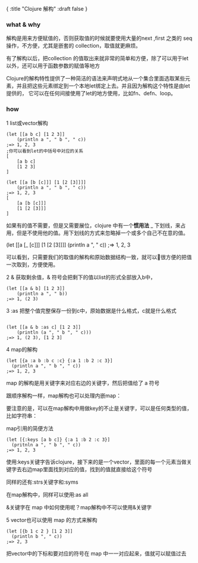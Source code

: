 {
    :title "Clojure 解构"
    :draft false
}

### what & why

解构是用来方便赋值的，否则获取值的时候就要使用大量的next ,first 之类的 seq 操作，不方便，尤其是嵌套的 collection，取值就更麻烦。

有了解构以后，把collection 的值取出来就非常的简单和方便，除了可以用于let以外，还可以用于函数参数的赋值等地方

Clojure的解构特性提供了一种简洁的语法来声明式地从一个集合里面选取某些元素，并且把这些元素绑定到一个本地let绑定上去。并且因为解构这个特性是由let提供的， 它可以在任何间接使用了let的地方使用，比如fn、defn、loop。

### how

1  list或vector解构

```
(let [[a b c] [1 2 3]]
    (println a ", " b ", " c))
;=> 1, 2, 3
;你可以看到let的中括号中对应的关系
[
    [a b c] 
    [1 2 3]
]
```



```
(let [[a [b [c]]] [1 [2 [3]]]]
    (println a ", " b ", " c))
;=> 1, 2, 3
[
    [a [b [c]]] 
    [1 [2 [3]]]
]

```

如果有的值不需要，但是又需要展位，clojure 中有一个**惯用法** _ 下划线，来占用，但是不使用他的值。用下划线的方式来忽略掉一个或多个自己不在意的值。

(let [[a [_ [c]]] [1 [2 [3]]]]
    (println a ", " c))
;=> 1, 2, 3


可以看到，只需要我们的取值的解构和原始数据结构一致，就可以很方便的把值一次取到，方便使用。

2 & 获取剩余值，& 符号会把剩下的值以list的形式全部放入b中，

```
(let [[a & b] [1 2 3]]
    (println a ", " b))
;=> 1, (2 3)
```

3 :as 把整个值完整保存一份到c中，原始数据是什么格式，c就是什么格式

```

(let [[a & b :as c] [1 2 3]]
    (println (a ", " b ", " c)))
;=> 1, (2 3), [1 2 3]

```

4 map的解构

```
(let [{a :a b :b c :c} {:a 1 :b 2 :c 3}]
  (println a ", " b ", " c))
;=> 1, 2, 3
```

map 的解构是用关键字来对应右边的关键字，然后把值给了 a 符号

跟顺序解构一样，map解构也可以处理内嵌map：

要注意的是，可以在map解构中用做key的不止是关键字，可以是任何类型的值，比如字符串：

map引用的简便方法

```
(let [{:keys [a b c]} {:a 1 :b 2 :c 3}]
  (pritnln a ", " b ", " c))
;=> 1, 2, 3
```

使用:keys关键字告诉clojure，接下来的是一个vector，里面的每一个元素当做关键字去右边map里面找到对应的值，找到的值就直接给这个符号

同样的还有:strs关键字和:syms

在map解构中，同样可以使用:as all

&关键字在 map 中如何使用呢？map解构中不可以使用&关键字

5 vector也可以使用 map 的方式来解构

```
(let [{b 1 c 2 } [1 2 3]]
  (println b ", " c))
;=> 2, 3
```

把vector中的下标和要对应的符号在 map 中一一对应起来，值就可以赋值过去









